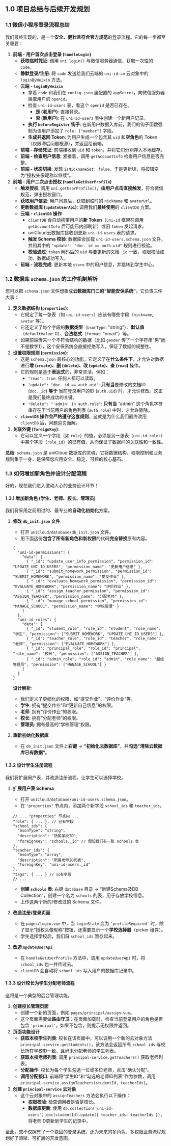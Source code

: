 ## 1.0 项目总结与后续开发规划

### 1.1 微信小程序登录流程总结

我们最终实现的，是一个**安全、健壮且符合官方规范**的登录流程。它的每一步都至关重要：

1. **前端 - 用户首次点击登录 (`handleLogin`)**
   - **获取临时凭证**: 调用 `uni.login()` 与微信服务器通信，获取一次性的 `code`。
   - **静默登录/注册**: 将 `code` 发送给我们云端的 `uni-id-co` 云对象中的 `loginByWeixin` 方法。
   - **云端 - `loginByWeixin`**
     - 拿着 `code` 和我们在 `config.json` 里配置的 `appSecret`，向微信服务器换取用户的 `openid`。
     - 检查 `uni-id-users` 表，看这个 `openid` 是否已存在。
       - **是 (老用户)**: 直接登录。
       - **否 (新用户)**: 在 `uni-id-users` 表中创建一个新用户记录。
     - **执行 `beforeRegister` 钩子**: 在新用户数据入库前，我们的钩子函数强制为该用户添加了 `role: ["member"]` 字段。
     - **生成并返回 Token**: 为用户生成一个包含其 `uid` 和**空角色**的 Token（权限滞后问题根源），并返回给前端。
   - **前端 - 存储凭证**: 前端接收到 `uid` 和 `token`，并将它们分别存入本地缓存。
   - **前端 - 检查用户信息**: 紧接着，调用 `getAccountInfo` 检查用户信息是否完整。
   - **前端 - 状态切换**: 发现 `isNicknameSet: false`，于是更新UI，将按钮变为“授权头像昵称以继续”。
2. **前端 - 用户二次点击授权 (`handleGetUserProfile`)**
   - **触发授权**: 调用 `uni.getUserProfile()`，**由用户点击直接触发**，符合微信规范，弹出授权窗口。
   - **获取用户信息**: 用户同意后，获取到临时的 `nickName` 和 `avatarUrl`。
   - **更新数据库 (`updateUserApi`)**: 调用我们**最终使用**的 `clientDB` 方案。
   - **云端 - `clientDB` 操作**
     - `clientDB` 会自动携带用户的**新 Token**（`uni-id` 框架在调用 `getAccountInfo` 后可能已内部刷新）或旧 `token` 发起请求。
     - uniCloud云数据库接收到更新 `uni-id-users` 表的请求。
     - **触发 Schema 校验**: 数据库会加载 `uni-id-users.schema.json` 文件，并用其中的 `"update": "doc._id == auth.uid"` 规则进行校验。
     - **校验通过**: `token` 解码后的 `uid` 与要更新的文档 `_id` 一致，权限校验成功，数据成功写入。
   - **前端 - 流程完成**: 更新本地 `store` 中的用户信息，并跳转到学生中心。

### 1.2 数据库 `schema.json` 的工作机制解析

您可以把 `schema.json` 文件想象成**云数据库门口的“智能安保系统”**，它负责三件大事：

1. **定义数据结构 (`properties`)**:
   - 它规定了每一张表（如 `uni-id-users`）应该有哪些字段（`nickname`, `avatar` 等）。
   - 它还定义了每个字段的**数据类型**（`bsonType`: "string"）、**默认值**（`defaultValue`: 0）、**合法格式**（`format`: "email"）等。
   - 如果前端传来一个不符合结构的数据（比如 `gender` 传了一个字符串"男"而不是数字1），这个安保系统会直接拒绝写入，保证了数据的规整性。
2. **设置权限规则 (`permission`)**:
   - 这是 `schema.json` 最核心的功能。它定义了在**什么条件下**，才允许对数据进行**增 (`create`)、删 (`delete`)、改 (`update`)、查 (`read`)** 操作。
   - 它的规则是基于**表达式**的，非常灵活。例如：
     - `"read": true`: 任何人都可以读取。
     - `"update": "doc._id == auth.uid"`: **只有当**要修改的文档ID (`doc._id`) **等于** 当前登录用户的ID (`auth.uid`) 时，才允许修改。这正是我们最终成功的关键。
     - `"delete": "'admin' in auth.role"`: **只有当** “admin” 这个角色字符串存在于当前用户的角色列表 (`auth.role`) 中时，才允许删除。
   - **`clientDB` 操作会严格遵守这套规则**，这就是为什么我们最终改用 `clientDB` 后，问题迎刃而解。
3. **关联外键 (`foreignKey`)**:
   - 它可以定义一个字段（如 `role`）的值，必须是另一张表（`uni-id-roles`）中某个字段（`role_id`）的已有值，从而保证了数据间的关联性和一致性。

**总结**: `schema.json` 是 uniCloud 数据库的灵魂，它将数据结构、权限控制和业务规则集于一身，是保障您应用安全、稳定、可控的核心基石。

### 1.3 如何增加新角色并设计分配流程

好的，现在我们进入激动人心的业务设计环节！

#### **1.3.1 增加新角色 (学生、老师、校长、管理员)**

我们将采用之前用过的、最专业的**自动化初始化**方案。

1. **修改 `db_init.json` 文件**

   - 打开 `uniCloud/database/db_init.json` 文件。
   - 用下面这份**包含了所有新角色和新权限**的代码**完全替换**原有内容。

   ```
   {
     "uni-id-permissions": {
       "data": [
         { "_id": "update_user_info_permission", "permission_id": "UPDATE_UNI_ID_USERS", "permission_name": "更新用户信息" },
         { "_id": "submit_homework_permission", "permission_id": "SUBMIT_HOMEWORK", "permission_name": "提交作业" },
         { "_id": "evaluate_homework_permission", "permission_id": "EVALUATE_HOMEWORK", "permission_name": "评价作业" },
         { "_id": "assign_teacher_permission", "permission_id": "ASSIGN_TEACHER", "permission_name": "分配老师" },
         { "_id": "manage_school_permission", "permission_id": "MANAGE_SCHOOL", "permission_name": "学校管理" }
       ]
     },
     "uni-id-roles": {
       "data": [
         { "_id": "student_role", "role_id": "student", "role_name": "学生", "permission": ["SUBMIT_HOMEWORK", "UPDATE_UNI_ID_USERS"] },
         { "_id": "teacher_role", "role_id": "teacher", "role_name": "老师", "permission": ["EVALUATE_HOMEWORK"] },
         { "_id": "principal_role", "role_id": "principal", "role_name": "校长", "permission": ["ASSIGN_TEACHER"] },
         { "_id": "admin_role", "role_id": "admin", "role_name": "超级管理员", "permission": ["MANAGE_SCHOOL"] }
       ]
     }
   }
   ```

   **设计解析**:

   - 我们定义了更细化的权限，如“提交作业”、“评价作业”等。
   - **学生**: 拥有“提交作业”和“更新自己信息”的权限。
   - **老师**: 拥有“评价作业”的权限。
   - **校长**: 拥有“分配老师”的权限。
   - **管理员**: 拥有最高的“学校管理”权限。

2. **重新初始化数据库**

   - 在 `db_init.json` 文件上**右键** -> **“初始化云数据库”**，并**勾选“清除云数据库已有数据”**。

#### **1.3.2 设计学生注册流程**

我们将扩展用户表，并改造注册流程，让学生可以选择学校。

1. **扩展用户表 Schema**

   - 打开 `uniCloud/database/uni-id-users.schema.json`。
   - 在 `"properties"` 节点内，添加两个新字段 `school_ids` 和 `teacher_ids`。

   ```
   // ... "properties" 节点内 ...
   "role": { ... }, // 已有字段
   "school_ids": {
     "bsonType": "string",
     "description": "所属学校ID",
     "foreignKey": "schools._id" // 假设我们有一张 schools 表
   },
   "teacher_ids": {
     "bsonType": "array",
     "description": "所属老师ID列表",
     "foreignKey": "uni-id-users._id"
   },
   "tags": { ... } // 已有字段
   // ...
   ```

   - **创建 `schools` 表**: 右键 `database` 目录 -> “新建Schema及DB Collection”，创建一个名为 `schools` 的表，用于存放学校信息。
   - 上传这两个新的/修改过的 Schema 文件。

2. **改造注册/登录页面**

   - 在 `pages/login.vue` 中，当 `loginState` 变为 `'profileRequired'` 时，除了显示“授权头像昵称”按钮，还需要显示一个**学校选择器**（picker 组件）。
   - 学生选择学校后，我们将 `school_ids` 暂存起来。

3. **改造 `updateUserApi`**

   - 在 `handleGetUserProfile` 方法中，调用 `updateUserApi` 时，将 `school_ids` 也一并传过去。
   - `clientDB` 会自动将 `school_ids` 写入用户的数据库记录中。

#### **1.3.3 设计校长为学生分配老师流程**

这将是一个典型的后台管理功能。

1. **创建校长管理页面**
   - 创建一个新的页面，例如 `pages/principal/assign.vue`。
   - 这个页面需要做**路由守卫**：在页面加载时，检查当前登录用户的角色是否包含 `'principal'`，如果不包含，则提示无权限并返回。
2. **页面功能设计**
   - **获取本校学生列表**: 校长在该页面中，可以调用一个新的云对象方法 `principal-service.getStudents()`，该方法会返回所有 `school_ids` 与校长所在学校ID一致、且尚未分配老师的学生列表。
   - **获取本校老师列表**: 调用 `principal-service.getTeachers()` 获取老师列表。
   - **分配操作**: 校长为每个学生勾选一位或多位老师，点击“确认分配”。
   - **调用分配接口**: 前端将“学生ID”和“勾选的老师ID列表”作为参数，调用 `principal-service.assignTeachers(studentId, teacherIds)`。
3. **创建 `principal-service` 云对象**
   - 这个云对象中的 `assignTeachers` 方法会执行以下操作：
     - **权限校验**: 检查调用者是否是校长。
     - **数据库更新**: 使用 `db.collection('uni-id-users').doc(studentId).update({ teacher_ids: teacherIds })`，将老师ID更新到学生的记录中。

至此，您不仅拥有了一个稳固的登录系统，还为未来的多角色、多权限业务流程规划好了清晰、可扩展的开发蓝图。